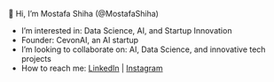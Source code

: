 👋 Hi, I’m Mostafa Shiha (@MostafaShiha) 
- I’m interested in: Data Science, AI, and Startup Innovation  
- Founder: CevonAI, an AI startup
- I’m looking to collaborate on: AI, Data Science, and innovative tech projects  
- How to reach me:
[LinkedIn](https://www.linkedin.com/in/mostafashiha-5b658716b/) | [Instagram](https://www.instagram.com/mostafashihaofficial/)  
